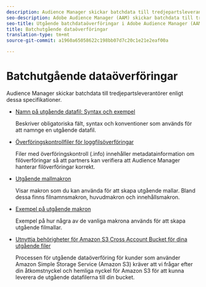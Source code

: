 ```yaml
---
description: Audience Manager skickar batchdata till tredjepartsleverantörer enligt dessa specifikationer.
seo-description: Adobe Audience Manager (AAM) skickar batchdata till tredjepartsleverantörer enligt dessa specifikationer.
seo-title: Utgående batchdataöverföringar i Adobe Audience Manager (AAM)
title: Batchutgående dataöverföringar
translation-type: tm+mt
source-git-commit: a1960a65058622c198bb07d7c20c1e21e2eaf00a

---
```



# Batchutgående dataöverföringar

Audience Manager skickar batchdata till tredjepartsleverantörer enligt dessa specifikationer.

* [Namn på utgående datafil: Syntax och exempel](/help/using/integration/receiving-audience-data/batch-outbound-transfers/outbound-file-name-contents.md)

   Beskriver obligatoriska fält, syntax och konventioner som används för att namnge en utgående datafil.

* [Överföringskontrollfiler för loggfilsöverföringar](/help/using/integration/receiving-audience-data/batch-outbound-transfers/transfer-control-files.md)

   Filer med överföringskontroll (.info) innehåller metadatainformation om filöverföringar så att partners kan verifiera att Audience Manager hanterar filöverföringar korrekt.

* [Utgående mallmakron](/help/using/integration/receiving-audience-data/batch-outbound-transfers/outbound-template-macros.md)

   Visar makron som du kan använda för att skapa utgående mallar. Bland dessa finns filnamnsmakron, huvudmakron och innehållsmakron.

* [Exempel på utgående makron](/help/using/integration/receiving-audience-data/batch-outbound-transfers/outbound-macro-examples.md)

   Exempel på hur några av de vanliga makrona används för att skapa utgående filmallar.

* [Utnyttja behörigheter för Amazon S3 Cross Account Bucket för dina utgående filer](/help/using/integration/receiving-audience-data/batch-outbound-transfers/authorize-s3-cross-bucket.md)

   Processen för utgående dataöverföring för kunder som använder Amazon Simple Storage Service (Amazon S3) kräver att vi frågar efter din åtkomstnyckel och hemliga nyckel för Amazon S3 för att kunna leverera de utgående datafilerna till din bucket.
